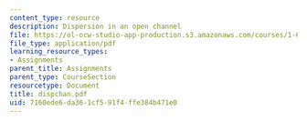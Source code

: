 ```yaml
---
content_type: resource
description: Dispersion in an open channel
file: https://ol-ocw-studio-app-production.s3.amazonaws.com/courses/1-63-advanced-fluid-dynamics-of-the-environment-fall-2002/7160ede6da361cf591f4ffe384b471e0_dispchan.pdf
file_type: application/pdf
learning_resource_types:
- Assignments
parent_title: Assignments
parent_type: CourseSection
resourcetype: Document
title: dispchan.pdf
uid: 7160ede6-da36-1cf5-91f4-ffe384b471e0
---
```

